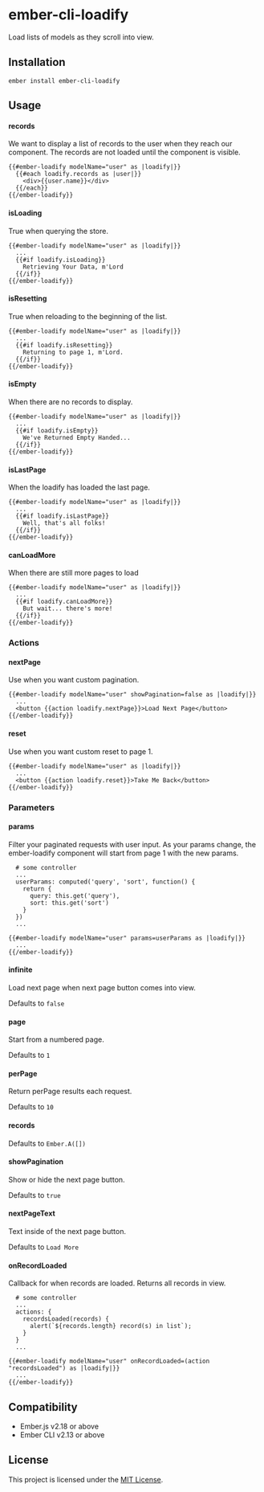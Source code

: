 ember-cli-loadify
==============================================================================

Load lists of models as they scroll into view.


Installation
------------------------------------------------------------------------------

```
ember install ember-cli-loadify
```


Usage
------------------------------------------------------------------------------

#### records

We want to display a list of records to the user when they reach our component. The records are not loaded until the component is visible.

```
{{#ember-loadify modelName="user" as |loadify|}}
  {{#each loadify.records as |user|}}
    <div>{{user.name}}</div>
  {{/each}}
{{/ember-loadify}}
```

#### isLoading

True when querying the store.

```
{{#ember-loadify modelName="user" as |loadify|}}
  ...
  {{#if loadify.isLoading}}
    Retrieving Your Data, m'Lord
  {{/if}}
{{/ember-loadify}}
```

#### isResetting

True when reloading to the beginning of the list.

```
{{#ember-loadify modelName="user" as |loadify|}}
  ...
  {{#if loadify.isResetting}}
    Returning to page 1, m'Lord.
  {{/if}}
{{/ember-loadify}}
```

#### isEmpty

When there are no records to display.

```
{{#ember-loadify modelName="user" as |loadify|}}
  ...
  {{#if loadify.isEmpty}}
    We've Returned Empty Handed...
  {{/if}}
{{/ember-loadify}}
```

#### isLastPage

When the loadify has loaded the last page.

```
{{#ember-loadify modelName="user" as |loadify|}}
  ...
  {{#if loadify.isLastPage}}
    Well, that's all folks!
  {{/if}}
{{/ember-loadify}}
```

#### canLoadMore

When there are still more pages to load

```
{{#ember-loadify modelName="user" as |loadify|}}
  ...
  {{#if loadify.canLoadMore}}
    But wait... there's more!
  {{/if}}
{{/ember-loadify}}
```

### Actions

#### nextPage

Use when you want custom pagination.

```
{{#ember-loadify modelName="user" showPagination=false as |loadify|}}
  ...
  <button {{action loadify.nextPage}}>Load Next Page</button>
{{/ember-loadify}}
```

#### reset

Use when you want custom reset to page 1.

```
{{#ember-loadify modelName="user" as |loadify|}}
  ...
  <button {{action loadify.reset}}>Take Me Back</button>
{{/ember-loadify}}
```

### Parameters

#### params

Filter your paginated requests with user input. As your params change, the ember-loadify component will start from page 1 with the new params.

```
  # some controller
  ...
  userParams: computed('query', 'sort', function() {
    return {
      query: this.get('query'),
      sort: this.get('sort')
    }
  })
  ...
```

```
{{#ember-loadify modelName="user" params=userParams as |loadify|}}
  ...
{{/ember-loadify}}
```

#### infinite

Load next page when next page button comes into view.

Defaults to `false`

#### page

Start from a numbered page.

Defaults to `1`

#### perPage

Return perPage results each request.

Defaults to `10`

#### records

Defaults to `Ember.A([])`

#### showPagination

Show or hide the next page button.

Defaults to `true`

#### nextPageText

Text inside of the next page button.

Defaults to `Load More`

#### onRecordLoaded

Callback for when records are loaded. Returns all records in view.

```
  # some controller
  ...
  actions: {
    recordsLoaded(records) {
      alert(`${records.length} record(s) in list`);
    }
  }
  ...
```

```
{{#ember-loadify modelName="user" onRecordLoaded=(action "recordsLoaded") as |loadify|}}
  ...
{{/ember-loadify}}
```


Compatibility
------------------------------------------------------------------------------

* Ember.js v2.18 or above
* Ember CLI v2.13 or above


License
------------------------------------------------------------------------------

This project is licensed under the [MIT License](LICENSE.md).

